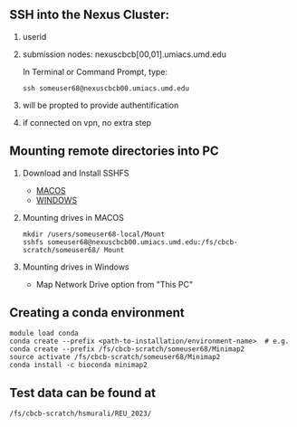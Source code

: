 ## SSH into the Nexus Cluster:

1. userid
2. submission nodes: nexuscbcb[00,01].umiacs.umd.edu

    In Terminal or Command Prompt, type:

    ```
    ssh someuser68@nexuscbcb00.umiacs.umd.edu
    ```
3. will be propted to provide authentification
4. if connected on vpn, no extra step

## Mounting remote directories into PC

1. Download and Install SSHFS 
    - [MACOS](https://osxfuse.github.io/)
    - [WINDOWS](https://github.com/winfsp/sshfs-win)
2. Mounting drives in MACOS

    ```
    mkdir /users/someuser68-local/Mount
    sshfs someuser68@nexuscbcb00.umiacs.umd.edu:/fs/cbcb-scratch/someuser68/ Mount
    ```
3. Mounting drives in Windows 
    - Map Network Drive option from "This PC"

## Creating a conda environment

```
module load conda
conda create --prefix <path-to-installation/environment-name>  # e.g. conda create --prefix /fs/cbcb-scratch/someuser68/Minimap2
source activate /fs/cbcb-scratch/someuser68/Minimap2
conda install -c bioconda minimap2
```
    
## Test data can be found at

``` /fs/cbcb-scratch/hsmurali/REU_2023/ ```
